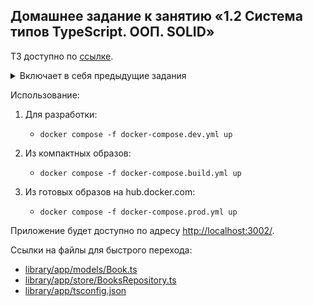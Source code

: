 ## Домашнее задание к занятию «1.2 Система типов TypeScript. ООП. SOLID»

ТЗ доступно по [ссылке](https://github.com/netology-code/ndtnf-homeworks/blob/master/002-TypeScript).

<details>
<summary>Включает в себя предыдущие задания</summary>

<details>
<summary>Домашнее задание к занятию «2.1. Express»</summary>

ТЗ доступно по [ссылке](https://github.com/netology-code/ndse-homeworks/tree/master/006-express).
</details>

<details>
<summary>Домашнее задание к занятию «2.2. Middleware. Паттерн "цепочка обязанностей"»</summary>

ТЗ доступно по [ссылке](https://github.com/netology-code/ndse-homeworks/tree/master/007-middleware).
</details>

<details>
<summary>Домашнее задание к занятию «2.3. EJS. Шаблонизаторы»</summary>

ТЗ доступно по [ссылке](https://github.com/netology-code/ndse-homeworks/tree/master/008-ejs).
</details>

<details>
<summary>Домашнее задание к занятию «2.5. Docker: контейнеризация приложения»</summary>

ТЗ доступно по [ссылке](https://github.com/netology-code/ndse-homeworks/tree/master/009-docker-2).
</details>

<details>
<summary>Домашнее задание к занятию «2.7. Подключение MongoDB в Node.js приложение»</summary>

ТЗ доступно по [ссылке](https://github.com/netology-code/ndse-homeworks/tree/master/011-mongo).
</details>

<details>
<summary>Домашнее задание к занятию «2.8 Аутентификация. Passport.js»</summary>

ТЗ доступно по [ссылке](https://github.com/netology-code/ndse-homeworks/tree/master/012-auth).
</details>

<details>
<summary>Домашнее задание к занятию «2.9. Realtime-взаимодействие с сервером, протокол websocket»</summary>

ТЗ доступно по [ссылке](https://github.com/netology-code/ndse-homeworks/tree/master/013-websocket).
</details>

</details>

Использование:
1. Для разработки:
   * `docker compose -f docker-compose.dev.yml up`

2. Из компактных образов:
   * `docker compose -f docker-compose.build.yml up`

3. Из готовых образов на hub.docker.com:
   * `docker compose -f docker-compose.prod.yml up`

Приложение будет доступно по адресу [http://localhost:3002/](http://localhost:3002/).

Ссылки на файлы для быстрого перехода:
* [library/app/models/Book.ts](library/app/models/Book.ts)
* [library/app/store/BooksRepository.ts](library/app/store/BooksRepository.ts)
* [library/app/tsconfig.json](library/app/tsconfig.json)
